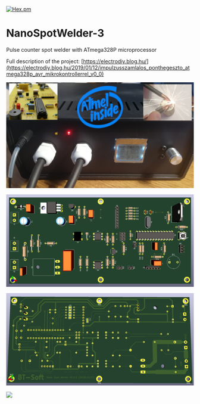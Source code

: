 [![Hex.pm](https://img.shields.io/hexpm/l/plug.svg?style=plastic)](https://www.apache.org/licenses/LICENSE-2.0.html)

# NanoSpotWelder-3
Pulse counter spot welder with ATmega328P microprocessor

Full description of the project: [https://electrodiy.blog.hu/](https://electrodiy.blog.hu/2019/01/12/impulzusszamlalos_ponthegeszto_atmega328p_avr_mikrokontrollerrel_v0_0)



![componens-side](Docs/banner_3.png)

![componens-side](KiCad/component-side.png)

![solder-side](KiCad/solder-side.png)

![](Docs/IMG_20181111_185210.jpg)